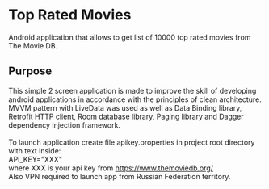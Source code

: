 # Top Rated Movies
Android application that allows to get list of 10000 top rated movies from The Movie DB.
## Purpose
This simple 2 screen application is made to improve the skill of developing android applications in accordance with the principles of clean architecture.
MVVM pattern with LiveData was used as well as Data Binding library, Retrofit HTTP client, Room database library, Paging library and Dagger dependency injection framework.\
\
To launch application create file apikey.properties in project root directory with text inside:\
API_KEY="XXX"\
where XXX is your api key from https://www.themoviedb.org/ \
Also VPN required to launch app from Russian Federation territory.
